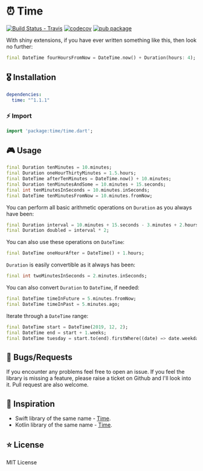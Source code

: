 # ⏰ Time

[![Build Status - Travis](https://travis-ci.org/jogboms/time.dart.svg?branch=master)](https://travis-ci.org/jogboms/time.dart) [![codecov](https://codecov.io/gh/jogboms/time.dart/branch/master/graph/badge.svg)](https://codecov.io/gh/jogboms/time.dart) [![pub package](https://img.shields.io/pub/v/time.svg)](https://pub.dartlang.org/packages/time)

With shiny extensions, if you have ever written something like this, then look no further:

```dart
final DateTime fourHoursFromNow = DateTime.now() + Duration(hours: 4);
```

## 🎖 Installation
```yaml
dependencies:
  time: "^1.1.1"
```

### ⚡ Import

```dart
import 'package:time/time.dart';
```

## 🎮 Usage

```dart
final Duration tenMinutes = 10.minutes;
final Duration oneHourThirtyMinutes = 1.5.hours;
final DateTime afterTenMinutes = DateTime.now() + 10.minutes;
final Duration tenMinutesAndSome = 10.minutes + 15.seconds;
final int tenMinutesInSeconds = 10.minutes.inSeconds;
final DateTime tenMinutesFromNow = 10.minutes.fromNow;
```

You can perform all basic arithmetic operations on `Duration` as you always have been:

```dart
final Duration interval = 10.minutes + 15.seconds - 3.minutes + 2.hours;
final Duration doubled = interval * 2;
```

You can also use these operations on `DateTime`:

```dart
final DateTime oneHourAfter = DateTime() + 1.hours;
```

`Duration` is easily convertible as it always has been:

```dart
final int twoMinutesInSeconds = 2.minutes.inSeconds;
```

You can also convert `Duration` to `DateTime`, if needed:

```dart
final DateTime timeInFuture = 5.minutes.fromNow;
final DateTime timeInPast = 5.minutes.ago;
```

Iterate through a `DateTime` range:

```dart
final DateTime start = DateTime(2019, 12, 2);
final DateTime end = start + 1.weeks;
final DateTime tuesday = start.to(end).firstWhere((date) => date.weekday == DateTime.tuesday);
```

## 🐛 Bugs/Requests

If you encounter any problems feel free to open an issue. If you feel the library is missing a feature, please raise a ticket on Github and I'll look into it. Pull request are also welcome.

## 👏 Inspiration

- Swift library of the same name - [Time](https://github.com/dreymonde/Time).
- Kotlin library of the same name - [Time](https://github.com/kizitonwose/Time).

## ⭐ License

MIT License

